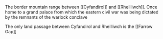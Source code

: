 The border mountain range between [[Cyfandirol]] and [[Rheilliwch]]. Once home to a grand palace from which the eastern civil war was being dictated by the remnants of the warlock conclave

The only land passage between Cyfandirol and Rheilliwch is the [[Farrow Gap]]